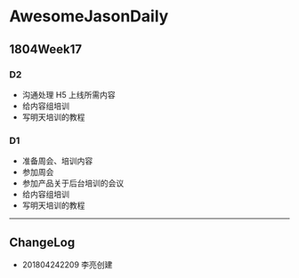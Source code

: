 # AwesomeJasonDaily

## 1804Week17

### D2

- 沟通处理 H5 上线所需内容
- 给内容组培训
- 写明天培训的教程

### D1

- 准备周会、培训内容
- 参加周会
- 参加产品关于后台培训的会议
- 给内容组培训
- 写明天培训的教程



----

## ChangeLog

- 201804242209 李亮创建